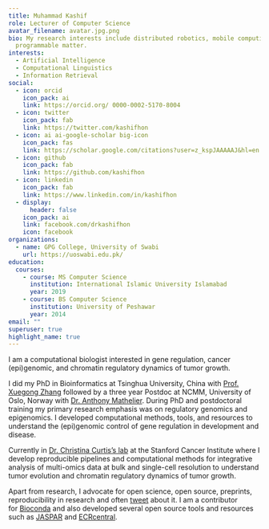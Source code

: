 ```yaml
---
title: Muhammad Kashif
role: Lecturer of Computer Science
avatar_filename: avatar.jpg.png
bio: My research interests include distributed robotics, mobile computing and
  programmable matter.
interests:
  - Artificial Intelligence
  - Computational Linguistics
  - Information Retrieval
social:
  - icon: orcid
    icon_pack: ai
    link: https://orcid.org/ 0000-0002-5170-8004
  - icon: twitter
    icon_pack: fab
    link: https://twitter.com/kashifhon
  - icon: ai ai-google-scholar big-icon
    icon_pack: fas
    link: https://scholar.google.com/citations?user=z_kspJAAAAAJ&hl=en
  - icon: github
    icon_pack: fab
    link: https://github.com/kashifhon
  - icon: linkedin
    icon_pack: fab
    link: https://www.linkedin.com/in/kashifhon
  - display:
      header: false
    icon_pack: ai
    link: facebook.com/drkashifhon
    icon: facebook
organizations:
  - name: GPG College, University of Swabi
    url: https://uoswabi.edu.pk/
education:
  courses:
    - course: MS Computer Science
      institution: International Islamic University Islamabad
      year: 2019
    - course: BS Computer Science
      institution: University of Peshawar
      year: 2014
email: ""
superuser: true
highlight_name: true
---
```

I am a computational biologist interested in gene regulation, cancer (epi)genomic, and chromatin regulatory dynamics of tumor growth.

I did my PhD in Bioinformatics at Tsinghua University, China with [Prof. Xuegong Zhang](http://bioinfo.au.tsinghua.edu.cn/member/xuegonglab/index.html) followed by a three year Postdoc at NCMM, University of Oslo, Norway with [Dr. Anthony Mathelier](https://mathelierlab.com/). During PhD and postdoctoral training my primary research emphasis was on regulatory genomics and epigenomics. I developed computational methods, tools, and resources to understand the (epi)genomic control of gene regulation in development and disease.

Currently in [Dr. Christina Curtis’s lab](https://med.stanford.edu/curtislab.html) at the Stanford Cancer Institute where I develop reproducible pipelines and computational methods for integrative analysis of multi-omics data at bulk and single-cell resolution to understand tumor evolution and chromatin regulatory dynamics of tumor growth.

Apart from research, I advocate for open science, open source, preprints, reproducibility in research and often [tweet](https://twitter.com/khanaziz84) about it. I am a contributor for [Bioconda](https://bioconda.github.io/) and also developed several open source tools and resources such as [JASPAR](http://jaspar.genereg.net/) and [ECRcentral](https://ecrcentral.org/).